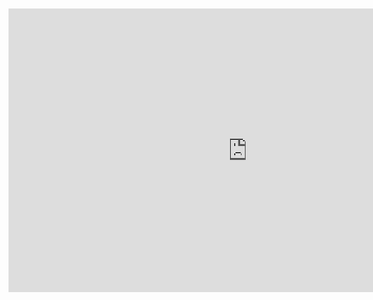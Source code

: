 <br>
<br>

<iframe src="https://docs.google.com/presentation/d/1vqO66pT_fg9EETlybotlDm3-RqBIjMd4roCLdh4QzGY/embed" frameborder="0" width="960" height="569" allowfullscreen="true" mozallowfullscreen="true" webkitallowfullscreen="true" style="display: block;margin: auto;"></iframe>
